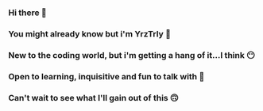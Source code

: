 ### Hi there 👋
### You might already know but i'm YrzTrly 🥰
### New to the coding world, but i'm getting a hang of it...I think 😶
### Open to learning, inquisitive and fun to talk with 🤗
### Can't wait to see what I'll gain out of this 🙃

<!--
**YrzTrly/YrzTrly** is a ✨ _special_ ✨ repository because its `README.md` (this file) appears on your GitHub profile.

Here are some ideas to get you started:

- 🔭 I’m currently working on ...
- 🌱 I’m currently learning ...
- 👯 I’m looking to collaborate on ...
- 🤔 I’m looking for help with ...
- 💬 Ask me about ...
- 📫 How to reach me: ...
- 😄 Pronouns: ...
- ⚡ Fun fact: ...
-->
